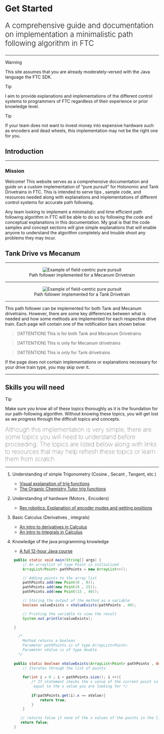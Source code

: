 # Get Started

<p style = "font-weight : 300; font-size : 24px;">
A comprehensive guide and documentation on implementation a minimalistic path following algorithm in FTC
</p>

---

>[!WARNING]
> This site assumes that you are already moderately-versed with the Java language the FTC SDK.

> [!TIP]
> I aim to provide explanations and implementations of the different control systems to programmers of FTC regardless of their experience or prior knowledge level.

> [!TIP]
> If your team does not want to invest money into expensive hardware such as encoders and dead wheels, this implementation may not be the right one for you.



## Introduction

---


### Mission
Welcome! This website serves as a comprehensive documentation and guide on a custom implementation of “pure pursuit” for Holonomic and Tank Drivetrains in FTC.
This is intended to serve tips , sample code, and resources needed along with explanations and implementations of different control systems for accurate path following.

Any team looking to implement a minimalistic and time efficient path following algorithm in FTC will be able to do so by following the code and conceptual explanations in this documentation. 
My goal is that the code samples and concept sections will give simple explanations that will 
enable anyone to understand the algorithm completely and trouble shoot any problems they may incur.


## Tank Drive vs Mecanum


---


<figure align="center">
    <img src="Images/field-centric-pure-pursuit-implementation.gif" class="rounded-lg" alt="Example of field-centric pure pursuit" style="border-radius:1.5%;">
    <figcaption class="mt-2 text-sm text-center text-gray-600">Path follower implemented for a Mecanum Drivetrain</figcaption>
</figure>

---

<figure align="center">
    <img src="Images/tank-follow.gif" class="rounded-lg" alt="Example of field-centric pure pursuit" style="border-radius:1.5%;">
    <figcaption class="mt-2 text-sm text-center text-gray-600">Path follower implemented for a Tank Drivetrain</figcaption>
</figure>


---

This path follower can be implemented for both Tank and Mecanum drivetrains. However, there are some key differences between what is needed and how some methods are implemented for each respective drive train. 
Each page will contain one of the notification bars shown below:

> [!ATTENTION]
> This is for both Tank and Mecanum Drivetrains

> [!ATTENTION]
> This is only for Mecanum drivetrains

> [!ATTENTION]
> This is only for Tank drivetrains

If the page does not contain implementations or explanations necessary for your drive train type, you may skip over it.

---

## Skills you will need

> [!TIP]
> Make sure you know all of these topics thoroughly as it is the foundation for our path-following algorithm. Without knowing these topics, you will get lost as we progress through the difficult topics and concepts.

<span style = "font-size : 20px; font-weight : 100;">
Although this implementation is very simple, there are some topics you will need to understand before proceeding. The topics are listed below along with links to resources that may help refresh these topics or learn them from scratch.
</span>

---

1. Understanding of simple Trigonometry (Cosine , Secant , Tangent, etc.)
    - [Visual explanation of trig functions](https://www.mathsisfun.com/sine-cosine-tangent.html)
    - [The Organic Chemistry Tutor trig functions](https://www.youtube.com/watch?v=HAole1-hadc)
   
2. Understanding of hardware (Motors , Encoders)
    - [Rev robotics: Explanation of encoder modes and getting positions](https://docs.revrobotics.com/rev-control-system/programming/using-encoder-feedback)

3. Basic Calculus (Derivatives , integrals)
    - [An intro to derivatives in Calculus](https://www.mathsisfun.com/calculus/derivatives-introduction.html)
    - [An intro to Integrals in Calculus](https://www.cuemath.com/calculus/integral/)
    
4. Knowledge of the java programming knowledge
    - [A full 12-hour Java course](https://www.youtube.com/watch?v=xk4_1vDrzzo)


```java 
    public static void main(String[] args) {
        // An arraylist of type Point is initialized
        ArrayList<Point> pathPoints = new ArrayList<>();

        // Adding points to the array list
        pathPoints.add(new Point(0 , 0));
        pathPoints.add(new Point(0 , 25));
        pathPoints.add(new Point(15 , 40));

        // Storing the output of the method as a variable
        boolean valueExists = xValueExists(pathPoints , 40);

        // Printing the variable to view the result
        System.out.println(valueExists);

    }

      /*
        Method returns a boolean
        Parameter pathPoints is of type ArrayList<Point>
        Parameter xValue is of type double
      */
  
    public static boolean xValueExists(ArrayList<Point> pathPoints , double xValue){
        // Iterates through the list of points
  
        for(int i = 0 ; i < pathPoints.size(); i ++){
            /* If statement checks the x value of the current point in the iteration process is
             equal to the x value you are looking for */
  
            if(pathPoints.get(i).x == xValue){
                return true;
            }
        }

       // returns false if none of the x values of the points in the list were equal to the xValue
       return false;
    }
```


